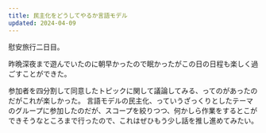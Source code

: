 ```yaml
---
title: 民主化をどうしてやるか言語モデル
updated: 2024-04-09
---
```


慰安旅行二日目。

昨晩深夜まで遊んでいたのに朝早かったので眠かったがこの日の日程も楽しく過ごすことができた。

参加者を四分割して同意したトピックに関して議論してみる、ってのがあったのだがこれが楽しかった。
言語モデルの民主化、っていうざっくりとしたテーマのグループに参加したのだが、スコープを絞りつつ、何かしら作業をするとこができそうなところまで行ったので、これはぜひもう少し話を推し進めてみたい。
